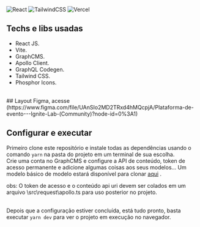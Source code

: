 
![React](https://img.shields.io/badge/react-%2320232a.svg?style=for-the-badge&logo=react&logoColor=%2361DAFB)
![TailwindCSS](https://img.shields.io/badge/tailwindcss-%2338B2AC.svg?style=for-the-badge&logo=tailwind-css&logoColor=white)
![Vercel](https://img.shields.io/badge/vercel-%23000000.svg?style=for-the-badge&logo=vercel&logoColor=white)

## Techs e libs usadas

- React JS.
- Vite.
- GraphCMS.
- Apollo Client.
- GraphQL Codegen.
- Tailwind CSS.
- Phosphor Icons.
<br/>
## Layout
Figma, acesse (https://www.figma.com/file/UAnSIo2MD2TRxd4hMQcpjA/Plataforma-de-evento---Ignite-Lab-(Community)?node-id=0%3A1)
<br/>

## Configurar e executar

Primeiro clone este repositório e instale todas as dependências usando o comando `yarn` na pasta do projeto em um terminal de sua escolha.
<br/>
Crie uma conta no GraphCMS e configure a API de conteúdo, token de acesso permanente e adicione algumas coisas aos seus modelos... Um modelo básico de modelo estará disponível para clonar [aqui](https://app.graphcms.com/clone/3ee1de4a2d064069a7a6424f449b1197?name=Ignite%20Lab%2002) .<br/>

obs: O token de acesso e o conteúdo api uri devem ser colados em um arquivo \src\request\apollo.ts para uso posterior no projeto.

<br/>Depois que a configuração estiver concluída, está tudo pronto, basta executar `yarn dev` para ver o projeto em execução no navegador.<br/>

